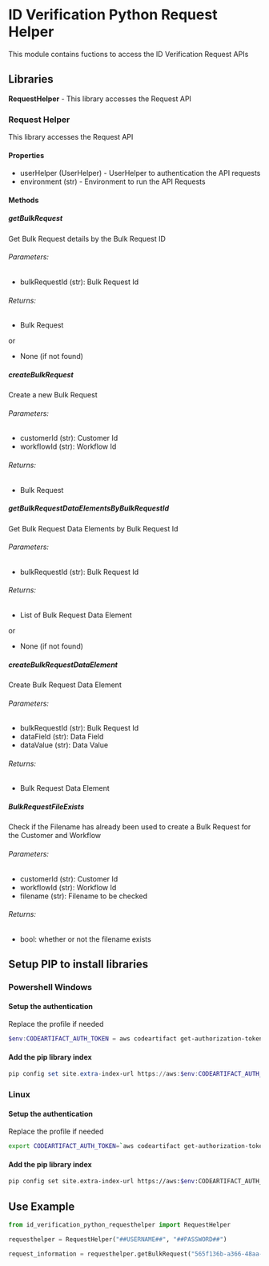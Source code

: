 # ID Verification Python Request Helper
This module contains fuctions to access the ID Verification Request APIs

## Libraries
**RequestHelper** - This library accesses the Request API

### Request Helper
This library accesses the Request API
#### Properties
- userHelper (UserHelper) - UserHelper to authentication the API requests
- environment (str) -  Environment to run the API Requests
#### Methods
##### getBulkRequest
Get Bulk Request details by the Bulk Request ID

###### Parameters: 
- bulkRequestId (str): Bulk Request Id

###### Returns:
- Bulk Request

or

- None (if not found)
##### createBulkRequest
Create a new Bulk Request

###### Parameters:
- customerId (str): Customer Id
- workflowId (str): Workflow Id

###### Returns:
- Bulk Request

##### getBulkRequestDataElementsByBulkRequestId
Get Bulk Request Data Elements by Bulk Request Id
###### Parameters: 
- bulkRequestId (str): Bulk Request Id

###### Returns:
- List of Bulk Request Data Element

or

- None (if not found)

##### createBulkRequestDataElement
Create Bulk Request Data Element

###### Parameters:
- bulkRequestId (str): Bulk Request Id
- dataField (str): Data Field
- dataValue (str): Data Value

###### Returns:
- Bulk Request Data Element

##### BulkRequestFileExists
Check if the Filename has already been used to create a Bulk Request for the Customer and Workflow
###### Parameters: 
- customerId (str): Customer Id
- workflowId (str): Workflow Id
- filename (str): Filename to be checked


###### Returns:
- bool: whether or not the filename exists


## Setup PIP to install libraries
### Powershell Windows

#### Setup the authentication
Replace the profile if needed
```powershell
$env:CODEARTIFACT_AUTH_TOKEN = aws codeartifact get-authorization-token --profile tritel --domain tritelcares --domain-owner 633259327350 --query authorizationToken --output text
```

#### Add the pip library index
```powershell
pip config set site.extra-index-url https://aws:$env:CODEARTIFACT_AUTH_TOKEN@tritelcares-633259327350.d.codeartifact.ap-southeast-1.amazonaws.com/pypi/id-verification-python-repos/simple/
```

### Linux

#### Setup the authentication
Replace the profile if needed
```bash
export CODEARTIFACT_AUTH_TOKEN=`aws codeartifact get-authorization-token --profile tritel --domain tritelcares --domain-owner 633259327350 --region ap-southeast-1 --query authorizationToken --output text`
```

#### Add the pip library index
```bash
pip config set site.extra-index-url https://aws:$env:CODEARTIFACT_AUTH_TOKEN@tritelcares-633259327350.d.codeartifact.ap-southeast-1.amazonaws.com/pypi/id-verification-python-repos/simple/
```

## Use Example

```python
from id_verification_python_requesthelper import RequestHelper

requesthelper = RequestHelper("##USERNAME##", "##PASSWORD##")

request_information = requesthelper.getBulkRequest("565f136b-a366-48aa-9d43-2060d258607f")
```